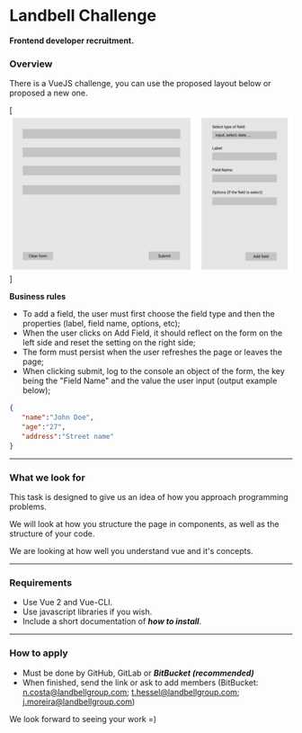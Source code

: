 # Landbell Challenge
**Frontend developer recruitment.**

### Overview

There is a VueJS challenge, you can use the proposed layout below or proposed a new one.
 
[![N|Solid](vue-layout.PNG)]

**Business rules**

 - To add a field, the user must first choose the field type and then the properties (label, field name, options, etc);
 - When the user clicks on Add Field, it should reflect on the form on the left side and reset the setting on the right side;
 - The form must persist when the user refreshes the page or leaves the page;
 - When clicking submit, log to the console an object of the form, the key being the "Field Name" and the value the user input (output example below);

```json
{
   "name":"John Doe",
   "age":"27",
   "address":"Street name"
}
```
---

### What we look for
This task is designed to give us an idea of how you approach programming problems.

We will look at how you structure the page in components, as well as the structure of your code.

We are looking at how well you understand vue and it's concepts.

---

### Requirements
 - Use Vue 2 and Vue-CLI.
 - Use javascript libraries if you wish.
 - Include a short documentation of ***how to install***.
 
---

### How to apply
 -  Must be done by GitHub, GitLab or ***BitBucket (recommended)***
 -  When finished, send the link or ask to add members (BitBucket: n.costa@landbellgroup.com; t.hessel@landbellgroup.com; j.moreira@landbellgroup.com)
 
 
 We look forward to seeing your work =)